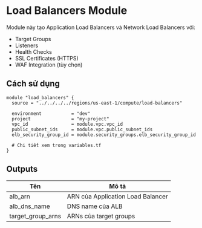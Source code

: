 # Load Balancers Module

Module này tạo Application Load Balancers và Network Load Balancers với:

- Target Groups
- Listeners
- Health Checks
- SSL Certificates (HTTPS)
- WAF Integration (tùy chọn)

## Cách sử dụng

```hcl
module "load_balancers" {
  source = "../../../../regions/us-east-1/compute/load-balancers"

  environment           = "dev"
  project               = "my-project"
  vpc_id                = module.vpc.vpc_id
  public_subnet_ids     = module.vpc.public_subnet_ids
  elb_security_group_id = module.security_groups.elb_security_group_id
  
  # Chi tiết xem trong variables.tf
}
```

## Outputs

| Tên | Mô tả |
|-----|--------|
| alb_arn | ARN của Application Load Balancer |
| alb_dns_name | DNS name của ALB |
| target_group_arns | ARNs của target groups |
